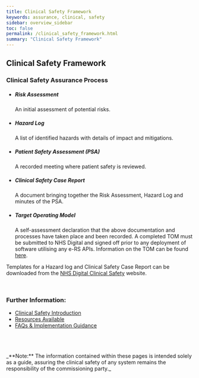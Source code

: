 ```yaml
---
title: Clinical Safety Framework
keywords: assurance, clinical, safety
sidebar: overview_sidebar
toc: false
permalink: /clinical_safety_framework.html
summary: "Clinical Safety Framework"
---
```


## Clinical Safety Framework

### Clinical Safety Assurance Process
- ##### Risk Assessment
  An initial assessment of potential risks.
- ##### Hazard Log  
  A list of identified hazards with details of impact and mitigations.
- ##### Patient Safety Assessment (PSA)
  A recorded meeting where patient safety is reviewed.
- ##### Clinical Safety Case Report
  A document bringing together the Risk Assessment, Hazard Log and minutes of the PSA.
- ##### Target Operating Model
  A self-assessment declaration that the above documentation and processes have taken place and been recorded. A completed TOM must be submitted to NHS Digital and signed off prior to any deployment of software utilising any e-RS APIs. Information on the TOM can be found [here](assure_tom.html).  

Templates for a Hazard log and Clinical Safety Case Report can be downloaded from the [NHS Digital Clinical Safety](https://digital.nhs.uk/services/solution-assurance/the-clinical-safety-team/clinical-safety-documentation#clinical-risk-management) website.

<br>

### Further Information:
- [Clinical Safety Introduction](clinical_safety_intro.html)
- [Resources Available](clinical_safety_resources.html)
- [FAQs & Implementation Guidance](clinical_safety_faqs.html)

<br>
<br>
<br>
_**Note:** The information contained within these pages is intended solely as a guide, assuring the clinical safety of any system remains the responsibility of the commissioning party._
